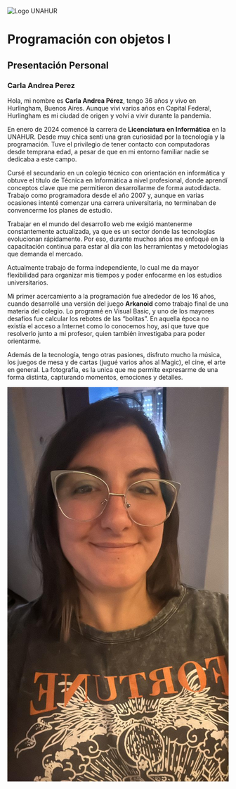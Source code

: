 ![Logo UNAHUR](./UNAHUR.png)

# Programación con objetos I

## Presentación Personal

### Carla Andrea Perez

Hola, mi nombre es **Carla Andrea Pérez**, tengo 36 años y vivo en Hurlingham, Buenos Aires. Aunque vivi varios años en Capital Federal, Hurlingham es mi ciudad de origen y volví a vivir durante la pandemia.

En enero de 2024 comencé la carrera de **Licenciatura en Informática** en la UNAHUR. Desde muy chica sentí una gran curiosidad por la tecnología y la programación. Tuve el privilegio de tener contacto con computadoras desde temprana edad, a pesar de que en mi entorno familiar nadie se dedicaba a este campo.

Cursé el secundario en un colegio técnico con orientación en informática y obtuve el título de Técnica en Informática a nivel profesional, donde aprendí conceptos clave que me permitieron desarrollarme de forma autodidacta. Trabajo como programadora desde el año 2007 y, aunque en varias ocasiones intenté comenzar una carrera universitaria, no terminaban de convencerme los planes de estudio.

Trabajar en el mundo del desarrollo web me exigió mantenerme constantemente actualizada, ya que es un sector donde las tecnologías evolucionan rápidamente. Por eso, durante muchos años me enfoqué en la capacitación continua para estar al día con las herramientas y metodologías que demanda el mercado.

Actualmente trabajo de forma independiente, lo cual me da mayor flexibilidad para organizar mis tiempos y poder enfocarme en los estudios universitarios.

Mi primer acercamiento a la programación fue alrededor de los 16 años, cuando desarrollé una versión del juego **Arkanoid** como trabajo final de una materia del colegio. Lo programé en Visual Basic, y uno de los mayores desafíos fue calcular los rebotes de las “bolitas”. En aquella época no existía el acceso a Internet como lo conocemos hoy, así que tuve que resolverlo junto a mi profesor, quien también investigaba para poder orientarme.

Además de la tecnología, tengo otras pasiones, disfruto mucho la música, los juegos de mesa y de cartas (jugué varios años al Magic), el cine, el arte en general. La fotografía, es la unica que me permite expresarme de una forma distinta, capturando momentos, emociones y detalles.

![Logo UNAHUR](./assets/carlaAndreaPerez.jpeg)
